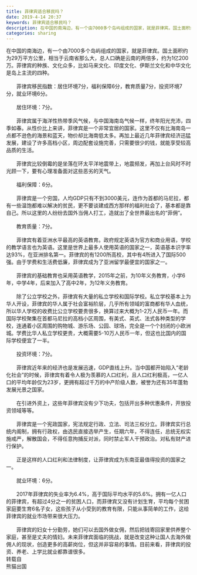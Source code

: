 ```yaml
---
title: 菲律宾适合移民吗？
date: 2019-4-14 20:37
keywords: 菲律宾适合移民吗？
description: 在中国的南海边，有一个由7000多个岛屿组成的国家，就是菲律宾。国土面积约为29万平方公里，相当于云南省那么大，总人口确是云南的两倍多，约为1亿200万。菲律宾的种族、文化众多，比如马来文化、印度文化、伊斯兰文化和中华文化是岛上主流的四种。
categories: sharing
---
```

<td class="t_f" id="postmessage_3498340">

在中国的南海边，有一个由7000多个岛屿组成的国家，就是菲律宾。国土面积约为29万平方公里，相当于云南省那么大，总人口确是云南的两倍多，约为1亿200万。菲律宾的种族、文化众多，比如马来文化、印度文化、伊斯兰文化和中华文化是岛上主流的四种。<br/>
<br/>
　　菲律宾移民指数：居住环境7分，福利保障6分，教育质量7分，投资环境7分，就业环境6分。<br/>
<br/>
　　居住环境：7分。<br/>
<br/>
　　菲律宾属于海洋性热带季风气候，与中国海南岛气候一样，终年阳光充沛，四季如春。从性价比上来讲，菲律宾是一个非常宜居的国家。这里不仅有比海南岛一点都不逊色的海景和蓝天，物价却比海南低太多。再加上最近几年菲律宾经济迅猛发展，建设了许多高档小区，周边配套设施完善，只需要很少的钱，就能享受较高品质的生活。<br/>
<br/>
　　菲律宾比较倒霉的是坐落在环太平洋地震带上，地震频发，再加上台风时不时光顾一下，要有心理准备面对这些恶劣的天气。<br/>
<br/>
　　福利保障：6分。<br/>
<br/>
　　菲律宾是一个穷国，人均GDP只有不到3000美元，连作为首都的马尼拉，都有一些温饱都难以解决的贫民，更不要谈建成西方那样的福利社会了，基本都是靠自己。所以这里的人纷纷去国外当佣人打工，造就出了全世界最出名的“菲佣”。<br/>
<br/>
　　教育质量：7分。<br/>
<br/>
　　菲律宾有着亚洲水平最高的英语教育。政府规定英语为官方和商业用语，学校的教学语言也为英语。这里是世界上最多人使用英语的国家之一，英语基本识字率达93%，在亚洲排名第一。菲律宾的有1200所高校，其中有4所进入了国际500强。由于学费和生活费低廉，菲律宾成为了亚洲留学最便宜的国家之一。<br/>
<br/>
　　菲律宾的基础教育也采用英语教学，2015年之前，为10年义务教育，小学6年，中学4年，后来加入了高中2年，为12年义务教育。<br/>
<br/>
　　除了公立学校之外，菲律宾有大量的私立学校和国际学校。私立学校基本上为华人开设，菲律宾的华人属于社会富裕阶层，几乎所有领域的富商都有华人血统，所以华人学校的收费比公立学校要贵很多，换算过来大概为1-2万人民币一年。而国际学校聚集在首都马尼拉的高档小区周围，有美式、英式、法式各种类型的学校，连通着小区周围的购物城、游乐场、公园、球场，完全是一个个封闭的小欧洲城。学费比华人私立学校更贵，大概需要5-10万人民币一年，但这也比国内的国际学校便宜了一半。<br/>
<br/>
　　投资环境：7分。<br/>
<br/>
　　菲律宾近年来的经济也是发展迅速，GDP直线上升。当中国都开始陷入“老龄化社会”的时候，菲律宾有着令人极为羡慕的人口红利，且人口红利极高，一亿人口的平均年龄仅为23岁，更拥有超过千万的中产阶级人数，被誉为还有35年蓬勃发展光景之国家。<br/>
<br/>
　　在引进外资上，这些年菲律宾没有少下功夫，包括开出多种优惠条件，开放投资领域等等。<br/>
<br/>
　　菲律宾是一个宪政国家，宪法规定行政、立法、司法三权分立。菲律宾实行总统内阁制，拥有行政权，由选民直接选举产生，任期六年，不得连任，总统无权实施戒严，解散国会，不得任意拘捕反对派，同时禁止军人干预政治。对私有财产进行保护。<br/>
<br/>
　　正是这样的人口红利和法律制度，让菲律宾成为东南亚最值得投资的国家之一。<br/>
<br/>
　　就业环境：6分。<br/>
<br/>
　　2017年菲律宾的失业率为6.4%，高于国际平均水平的5.6%。拥有一亿人口的菲律宾，有超过4分之一的贫困人口，而菲律宾又没有计划生育，平均每个贫困家庭要生育6名子女，这些孩子从小受到的教育有限，只能从事简单的工作，这给菲律宾的就业市场带来很大压力。<br/>
<br/>
　　菲律宾的妇女十分勤劳，她们可以去国外做女佣，然后把钱寄回家里供养整个家庭，甚至是丈夫的情妇。未来菲律宾面临的挑战，就是改变这种让国人去海外做佣人的现状，创造更多的高薪岗位，但这并非容易的事情。目前来看，菲律宾的投资、养老、上学比就业都靠谱很多。<br/>
转载自<br/>
熊猫出国<br/>
<br/>
<br/>
</td>
